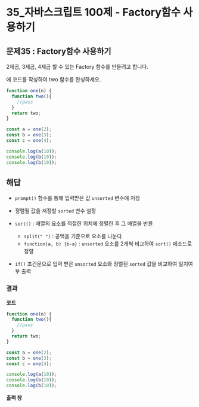 # 35_자바스크립트 100제 - Factory함수 사용하기

## 문제35 : Factory함수 사용하기

2제곱, 3제곱, 4제곱 할 수 있는 Factory 함수를 만들려고 합니다.

<pass>에 코드를 작성하여 two 함수를 완성하세요.

```js
function one(n) {
  function two(){
    //pass
  }
  return two;
}

const a = one(2);
const b = one(3);
const c = one(4);

console.log(a(10));
console.log(b(10));
console.log(b(10));
```





















## 해답

* `prompt()` 함수를 통해 입력받은 값 `unsorted` 변수에 저장

* 정렬될 값을 저장할 `sorted` 변수 설정

* `sort()` : 배열의 요소를 적절한 위치에 정렬한 후 그 배열을 반환

  * `split(" ")` : 공백을 기준으로 요소를 나눈다
  * `function(a, b) {b-a}` : `unsorted` 요소를 2개씩 비교하여 `sort()` 메소드로 정렬

* `if()` 조건문으로 입력 받은 `unsorted` 요소와  정렬된 `sorted` 값을 비교하여 일치여부 출력

  



### 결과

**코드**

```js
function one(n) {
  function two(){
    //pass
  }
  return two;
}

const a = one(2);
const b = one(3);
const c = one(4);

console.log(a(10));
console.log(b(10));
console.log(b(10));

```







**출력 창** 


